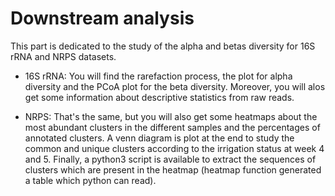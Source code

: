 
# Downstream analysis

This part is dedicated to the study of the alpha and betas diversity for 16S rRNA and NRPS datasets.

- 16S rRNA: You will find the rarefaction process, the plot for alpha diversity and the PCoA plot for the beta diversity. Moreover, you will alos get some information about descriptive statistics from raw reads.

- NRPS: That's the same, but you will also get some heatmaps about the most abundant clusters in the different samples and the percentages of annotated clusters. A venn diagram is plot at the end to study the common and unique clusters according to the irrigation status at week 4 and 5. Finally, a python3 script is available to extract the sequences of clusters which are present in the heatmap (heatmap function generated a table which python can read).
